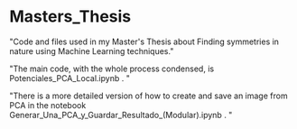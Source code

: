 # Masters_Thesis

"Code and files used in my Master's Thesis about Finding symmetries in nature using Machine Learning techniques."

"The main code, with the whole process condensed, is Potenciales_PCA_Local.ipynb . "

"There is a more detailed version of how to create and save an image from PCA in the notebook Generar_Una_PCA_y_Guardar_Resultado_(Modular).ipynb . "
